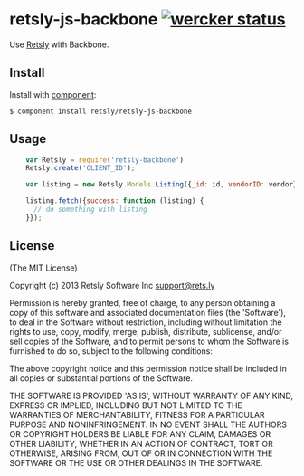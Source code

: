# retsly-js-backbone [![wercker status](https://app.wercker.com/status/c1c25d0ddf4917a14fd0de23e515fed6/s/ "wercker status")](https://app.wercker.com/project/bykey/c1c25d0ddf4917a14fd0de23e515fed6)

Use [Retsly](https://rets.ly/) with Backbone.

## Install

Install with [component](https://github.com/component/component):

    $ component install retsly/retsly-js-backbone

## Usage

```javascript
    var Retsly = require('retsly-backbone')
    Retsly.create('CLIENT_ID');

    var listing = new Retsly.Models.Listing({_id: id, vendorID: vendor});

    listing.fetch({success: function (listing) {
      // do something with listing
    }});
```

## License

(The MIT License)

Copyright (c) 2013 Retsly Software Inc <support@rets.ly>

Permission is hereby granted, free of charge, to any person obtaining a
copy of this software and associated documentation files (the 'Software'),
to deal in the Software without restriction, including without limitation
the rights to use, copy, modify, merge, publish, distribute, sublicense,
and/or sell copies of the Software, and to permit persons to whom the
Software is furnished to do so, subject to the following conditions:

The above copyright notice and this permission notice shall be included
in all copies or substantial portions of the Software.

THE SOFTWARE IS PROVIDED 'AS IS', WITHOUT WARRANTY OF ANY KIND, EXPRESS
OR IMPLIED, INCLUDING BUT NOT LIMITED TO THE WARRANTIES OF MERCHANTABILITY,
FITNESS FOR A PARTICULAR PURPOSE AND NONINFRINGEMENT. IN NO EVENT SHALL
THE AUTHORS OR COPYRIGHT HOLDERS BE LIABLE FOR ANY CLAIM, DAMAGES OR OTHER
LIABILITY, WHETHER IN AN ACTION OF CONTRACT, TORT OR OTHERWISE, ARISING
FROM, OUT OF OR IN CONNECTION WITH THE SOFTWARE OR THE USE OR OTHER
DEALINGS IN THE SOFTWARE.
